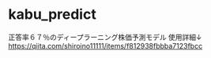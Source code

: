 # kabu_predict
正答率６７％のディープラーニング株価予測モデル
使用詳細↓
https://qiita.com/shiroino11111/items/f812938fbbba7123fbcc
